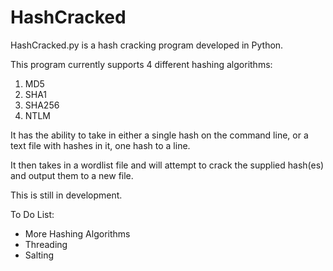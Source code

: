 # HashCracked

HashCracked.py is a hash cracking program developed in Python.

This program currently supports 4 different hashing algorithms:
1. MD5
2. SHA1
3. SHA256
4. NTLM

It has the ability to take in either a single hash on the command line, or a text file with hashes in it, one hash to a line.

It then takes in a wordlist file and will attempt to crack the supplied hash(es) and output them to a new file.

This is still in development.

To Do List:
- More Hashing Algorithms
- Threading
- Salting
